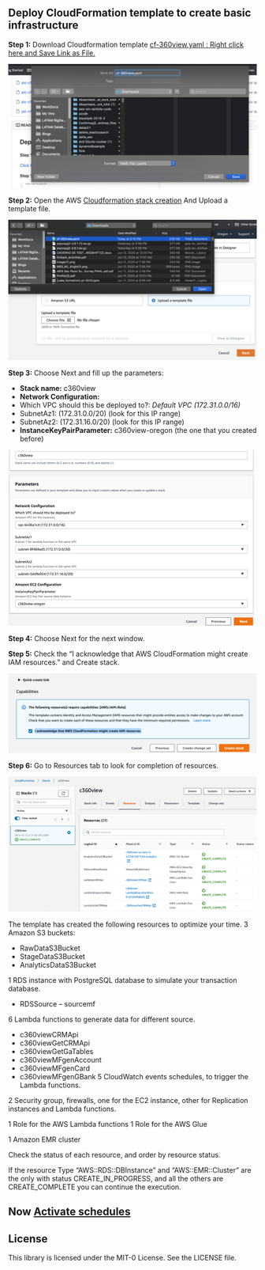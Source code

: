 ## Deploy CloudFormation template to create basic infrastructure


**Step 1:** Download Cloudformation template [cf-360view.yaml : Right click here and Save Link as File.](https://raw.githubusercontent.com/aws-samples/build-a-360-degree-customer-view-with-aws/master/cloudformation/cf-360view.yaml)

![cf 0](pic-cf0.png)


**Step 2:** Open the AWS [Cloudformation stack creation](https://us-west-2.console.aws.amazon.com/cloudformation/home?region=us-west-2#/stacks/create/template) And Upload a template file.

![cf 1](pic-cf01.png)


**Step 3:** Choose Next and fill up the parameters:

* **Stack name:** c360view
*	**Network Configuration:**
 *	Which VPC should this be deployed to?: *Default VPC (172.31.0.0/16)*
 *	SubnetAz1: (172.31.0.0/20) (look for this IP range)
 *	SubnetAz2: (172.31.16.0/20) (look for this IP range)
*	**InstanceKeyPairParameter:** c360view-oregon (the one that you created before)

![cf 2](pic-cf2.png)


**Step 4:** Choose Next for the next window.


**Step 5:** Check the “I acknowledge that AWS CloudFormation might create IAM resources.”  and Create stack.

![cf 3](pic-cf3.png)

**Step 6:** Go to Resources tab to look for completion of resources.

![cf 4](pic-cf4.png)

The template has created the following resources to optimize your time.
3 Amazon S3 buckets:
*	RawDataS3Bucket
*	StageDataS3Bucket
*	AnalyticsDataS3Bucket

1 RDS instance with PostgreSQL database to simulate your transaction database.
*	RDSSource – sourcemf

6 Lambda functions to generate data for different source.
*	c360viewCRMApi
*	c360viewGetCRMApi
*	c360viewGetGaTables
*	c360viewMFgenAccount
*	c360viewMFgenCard
*	c360viewMFgenGBank
5 CloudWatch events schedules, to trigger the Lambda functions.

2 Security group, firewalls, one for the EC2 instance, other for Replication instances and Lambda functions.

1 Role for the AWS Lambda functions
1 Role for the AWS Glue

1 Amazon EMR cluster

Check the status of each resource, and order by resource status.


If the resource Type “AWS::RDS::DBInstance” and “AWS::EMR::Cluster” are the only with status CREATE_IN_PROGRESS, and all the others are CREATE_COMPLETE you can continue the execution.


## Now [Activate schedules](../schedules/README.md)


## License

This library is licensed under the MIT-0 License. See the LICENSE file.
